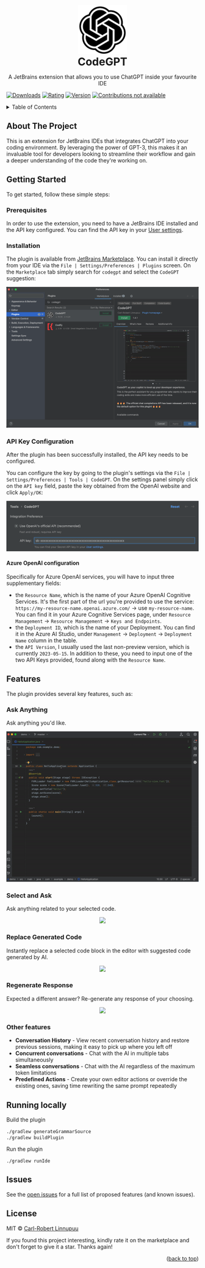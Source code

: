 <a name="readme-top"></a>

<br />
<div align="center">
  <a href="https://github.com/carlrobertoh/CodeGPT">
    <img alt="plugin-icon" src="docs/assets/icon.png">
  </a>
  <h1 style="margin: 0;" align="center">CodeGPT</h1>
  <p>
    A JetBrains extension that allows you to use ChatGPT inside your favourite IDE
  </p>
</div>

[![Downloads][downloads-shield]][plugin-repo]
[![Rating][Rating-shield]][plugin-repo]
[![Version][version-shield]][plugin-repo]
[![Contributions not available][contributions-not-available-svg]][contributions-not-available]

<!-- TABLE OF CONTENTS -->
<details>
  <summary>Table of Contents</summary>
  <ol>
    <li><a href="#about-the-project">About The Project</a></li>
    <li>
      <a href="#getting-started">Getting Started</a>
      <ul>
        <li><a href="#prerequisites">Prerequisites</a></li>
        <li><a href="#installation">Installation</a></li>
        <li><a href="#api-key-configuration">API Key Configuration</a></li>
      </ul>
    </li>
    <li><a href="#features">Features</a></li>
    <li><a href="#roadmap">Roadmap</a></li>
    <li><a href="#license">License</a></li>
  </ol>
</details>

## About The Project

This is an extension for JetBrains IDEs that integrates ChatGPT into your coding environment.
By leveraging the power of GPT-3, this makes it an invaluable tool for developers looking to streamline their workflow and gain a deeper understanding of the code they're working on.

## Getting Started

To get started, follow these simple steps:

### Prerequisites

In order to use the extension, you need to have a JetBrains IDE installed and the API key configured.
You can find the API key in your [User settings][api-key-url].

### Installation

The plugin is available from [JetBrains Marketplace][plugin-repo].
You can install it directly from your IDE via the `File | Settings/Preferences | Plugins` screen.
On the `Marketplace` tab simply search for `codegpt` and select the `CodeGPT` suggestion:

![marketplace][marketplace-img]

### API Key Configuration

After the plugin has been successfully installed, the API key needs to be configured.

You can configure the key by going to the plugin's settings via the `File | Settings/Preferences | Tools | CodeGPT`.
On the settings panel simply click on the `API key` field, paste the key obtained from the OpenAI website and click `Apply/OK`:

![plugin-settings][plugin-settings]

#### Azure OpenAI configuration
Specifically for Azure OpenAI services, you will have to input three supplementary fields:
* the `Resource Name`, which is the name of your Azure OpenAI Cognitive Services. It's the first part of the url you're provided to use the service: `https://my-resource-name.openai.azure.com/` -> use `my-resource-name`. You can find it in your Azure Cognitive Services page, under `Resource Management` -> `Resource Management` -> `Keys and Endpoints`.
* the `Deployment ID`, which is the name of your Deployment. You can find it in the Azure AI Studio, under `Management` -> `Deployment` -> `Deployment Name` column in the table.
* the `API Version`, I usually used the last non-preview version, which is currently `2023-05-15`. 
In addition to these, you need to input one of the two API Keys provided, found along with the `Resource Name`.

## Features

The plugin provides several key features, such as:

### Ask Anything

Ask anything you'd like.

<p align="center">
  <img src="docs/assets/gif/ask-anything.gif" alt="animated" />
</p>

### Select and Ask

Ask anything related to your selected code.

<p align="center">
  <img src="docs/assets/gif/custom-prompt.gif" />
</p>

### Replace Generated Code

Instantly replace a selected code block in the editor with suggested code generated by AI.

<p align="center">
  <img src="docs/assets/gif/replace-code.gif" />
</p>

### Regenerate Response

Expected a different answer? Re-generate any response of your choosing.

<p align="center">
  <img src="docs/assets/gif/regenerate.gif" />
</p>

### Other features

- **Conversation History** - View recent conversation history and restore previous sessions, making it easy to pick up where you left off
- **Concurrent conversations** - Chat with the AI in multiple tabs simultaneously
- **Seamless conversations** - Chat with the AI regardless of the maximum token limitations
- **Predefined Actions** - Create your own editor actions or override the existing ones, saving time rewriting the same prompt repeatedly

## Running locally

Build the plugin
```shell
./gradlew generateGrammarSource
./gradlew buildPlugin
```

Run the plugin
```shell
./gradlew runIde
```

## Issues

See the [open issues][open-issues] for a full list of proposed features (and known issues).

## License

MIT © [Carl-Robert Linnupuu][portfolio]

If you found this project interesting, kindly rate it on the marketplace and don't forget to give it a star. Thanks again!
<p align="right">(<a href="#readme-top">back to top</a>)</p>


<!-- MARKDOWN LINKS & IMAGES -->
<!-- https://www.markdownguide.org/basic-syntax/#reference-style-links -->

[downloads-shield]: https://img.shields.io/jetbrains/plugin/d/21056-codegpt
[version-shield]: https://img.shields.io/jetbrains/plugin/v/21056-codegpt?label=version
[rating-shield]: https://img.shields.io/jetbrains/plugin/r/rating/21056-codegpt
[contributions-not-available-svg]: https://img.shields.io/badge/Contributions-Currently%20Unavailable-yellow
[contributions-not-available]: #
[marketplace-img]: docs/assets/marketplace.png
[plugin-repo]: https://plugins.jetbrains.com/plugin/21056-codegpt
[plugin-settings]: docs/assets/plugin-settings.png
[open-issues]: https://github.com/carlrobertoh/CodeGPT/issues
[api-key-url]: https://platform.openai.com/account/api-keys
[portfolio]: https://carlrobert.ee
